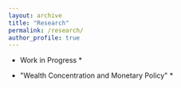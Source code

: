 ```yaml
---
layout: archive
title: "Research"
permalink: /research/
author_profile: true
---
```


* Work in Progress *

* "Wealth Concentration and Monetary Policy" *

